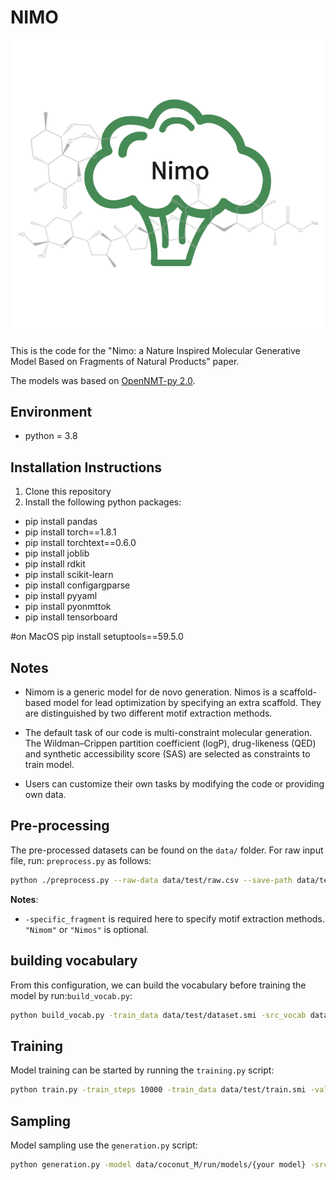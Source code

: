 # NIMO
![img_1.png](img_1.png)

This is the code for the "Nimo: a Nature Inspired Molecular Generative Model Based on Fragments of Natural Products" paper.

The models was based on [OpenNMT-py 2.0](http://opennmt.net/OpenNMT-py/).

## Environment
- python = 3.8

## Installation Instructions

1. Clone this repository
2. Install the following python packages:
* pip install pandas
* pip install torch==1.8.1
* pip install torchtext==0.6.0
* pip install joblib
* pip install rdkit
* pip install scikit-learn
* pip install configargparse
* pip install pyyaml
* pip install pyonmttok
* pip install tensorboard

#on MacOS
pip install setuptools==59.5.0

## Notes
- Nimom is a generic model for de novo generation.
Nimos is a scaffold-based model for lead optimization by specifying an extra scaffold. They are distinguished by two different motif extraction methods.


- The default task of our code is multi-constraint molecular generation. 
The Wildman–Crippen partition coefficient (logP), drug-likeness (QED) and synthetic accessibility score (SAS) are selected as constraints to train model. 


- Users can customize their own tasks by modifying the code or providing own data.


## Pre-processing 

The pre-processed datasets can be found on the `data/` folder. For raw input file, run: `preprocess.py`
as follows:

```bash
python ./preprocess.py --raw-data data/test/raw.csv --save-path data/test --specific_fragment Nimom
```

**Notes**:
- `-specific_fragment` is required here to specify motif extraction methods. `"Nimom"` or `"Nimos"` is optional.


## building vocabulary

From this configuration, we can build the vocabulary before training the model by run:`build_vocab.py`:
```bash
python build_vocab.py -train_data data/test/dataset.smi -src_vocab data/test/run/test.vocab.src --n_sample -1
```


## Training

Model training can be started by running the `training.py` script:
```bash
python train.py -train_steps 10000 -train_data data/test/train.smi -valid_data data/test/valid.smi -src_vocab data/test/run/test.vocab.src -save_model data/test/run/models/model_lm -tensorboard_log_dir data/test/run/tensorboard
```


## Sampling 

Model sampling use the `generation.py` script:
```bash
python generation.py -model data/coconut_M/run/models/{your model} -src data/coconut_M/lm_input.txt -output data/coconut_M/lm_pred.txt -n_best 5 -beam_size 10
```
